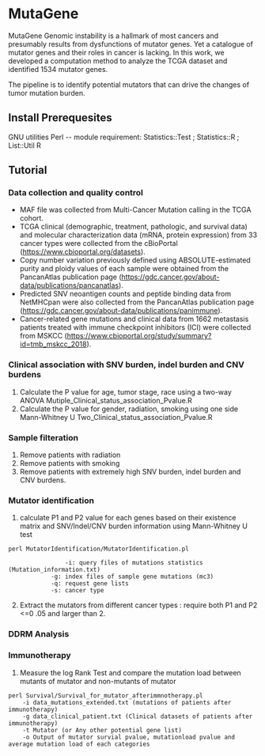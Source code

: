 # MutaGene
MutaGene
Genomic instability is a hallmark of most cancers and presumably results from dysfunctions of mutator genes. Yet a catalogue of mutator genes and their roles in cancer is lacking. In this work, we developed a computation method to analyze the TCGA dataset and identified 1534 mutator genes.

The pipeline is to identify potential mutators that can drive the changes of tumor mutation burden.

## Install Prerequesites
GNU utilities
Perl -- 
    module requirement:
    Statistics::Test ; 
    Statistics::R ;  
    List::Util
R

## Tutorial 

### Data collection and quality control

- MAF file was collected from Multi-Cancer Mutation calling in the TCGA cohort.
- TCGA clinical (demographic, treatment, pathologic, and survival data) and molecular characterization data (mRNA, protein expression) from 33 cancer types were collected from the cBioPortal (https://www.cbioportal.org/datasets). 
- Copy number variation previously defined using ABSOLUTE-estimated purity and ploidy values of each sample were obtained from the PancanAtlas publication page (https://gdc.cancer.gov/about-data/publications/pancanatlas). 
- Predicted SNV neoantigen counts and peptide binding data from NetMHCpan were also collected from the PancanAtlas publication page (https://gdc.cancer.gov/about-data/publications/panimmune). 
- Cancer-related gene mutations and clinical data from 1662 metastasis patients treated with immune checkpoint inhibitors (ICI) were collected from MSKCC (https://www.cbioportal.org/study/summary?id=tmb_mskcc_2018). 

### Clinical association with SNV burden, indel burden and CNV burdens

1. Calculate the P value for age, tumor stage, race using a two-way ANOVA
Mutiple_Clinical_status_association_Pvalue.R 
2. Calculate the P value for gender, radiation, smoking using one side Mann-Whitney U 
Two_Clinical_status_association_Pvalue.R

### Sample filteration

1. Remove patients with radiation
2. Remove patients with smoking 
3. Remove patients with extremely high SNV burden, indel burden and CNV burdens.

### Mutator identification

1. calculate P1 and P2 value for each genes based on their existence matrix and SNV/Indel/CNV burden information using Mann-Whitney U test
```
perl MutatorIdentification/MutatorIdentification.pl 
            
           		-i: query files of mutations statistics (Mutation_information.txt)
			-g: index files of sample gene mutations (mc3)
			-q: request gene lists
			-s: cancer type
 ```          
 2. Extract the mutators from different cancer types : require both P1 and P2 <=0 .05 and larger than 2.
 
### DDRM Analysis

### Immunotherapy
1. Measure the log Rank Test and compare the mutation load between mutants of mutator and non-mutants of mutator

```
perl Survival/Survival_for_mutator_afterimmnotherapy.pl
	-i data_mutations_extended.txt (mutations of patients after immunotherapy)
	-g data_clinical_patient.txt (Clinical datasets of patients after immunotherapy)
	-t Mutator (or Any other potential gene list)
	-o Output of mutator survial pvalue, mutationload pvalue and average mutation load of each categories
```


